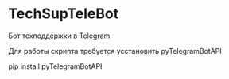 # TechSupTeleBot
Бот техподдержки в Telegram 

Для работы скрипта требуется усстановить pyTelegramBotAPI

  pip install pyTelegramBotAPI
